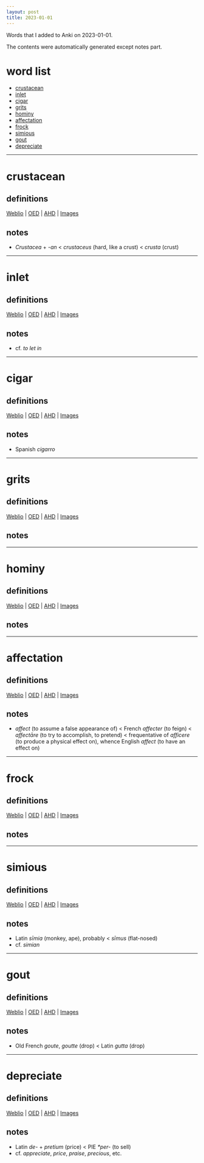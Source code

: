 ```yaml
---
layout: post
title: 2023-01-01
---
```


Words that I added to Anki on 2023-01-01.

The contents were automatically generated except notes part.
# word list
- [crustacean](#crustacean)
- [inlet](#inlet)
- [cigar](#cigar)
- [grits](#grits)
- [hominy](#hominy)
- [affectation](#affectation)
- [frock](#frock)
- [simious](#simious)
- [gout](#gout)
- [depreciate](#depreciate)

---

# crustacean
## definitions
[Weblio](https://ejje.weblio.jp/content_find?query=crustacean&searchType=exact)
|
[OED](https://www.oed.com/search?q=crustacean)
|
[AHD](https://www.ahdictionary.com/word/search.html?q=crustacean)
|
[Images](https://www.google.com/search?tbm=isch&q=crustacean)

## notes
- *Crustacea* + *-an* &lt; *crustaceus* (hard, like a crust) &lt; *crusta* (crust)

---

# inlet
## definitions
[Weblio](https://ejje.weblio.jp/content_find?query=inlet&searchType=exact)
|
[OED](https://www.oed.com/search?q=inlet)
|
[AHD](https://www.ahdictionary.com/word/search.html?q=inlet)
|
[Images](https://www.google.com/search?tbm=isch&q=inlet)

## notes
- cf. *to let in*

---

# cigar
## definitions
[Weblio](https://ejje.weblio.jp/content_find?query=cigar&searchType=exact)
|
[OED](https://www.oed.com/search?q=cigar)
|
[AHD](https://www.ahdictionary.com/word/search.html?q=cigar)
|
[Images](https://www.google.com/search?tbm=isch&q=cigar)

## notes
- Spanish *cigarro*

---

# grits
## definitions
[Weblio](https://ejje.weblio.jp/content_find?query=grits&searchType=exact)
|
[OED](https://www.oed.com/search?q=grits)
|
[AHD](https://www.ahdictionary.com/word/search.html?q=grits)
|
[Images](https://www.google.com/search?tbm=isch&q=grits)

## notes

---

# hominy
## definitions
[Weblio](https://ejje.weblio.jp/content_find?query=hominy&searchType=exact)
|
[OED](https://www.oed.com/search?q=hominy)
|
[AHD](https://www.ahdictionary.com/word/search.html?q=hominy)
|
[Images](https://www.google.com/search?tbm=isch&q=hominy)

## notes

---

# affectation
## definitions
[Weblio](https://ejje.weblio.jp/content_find?query=affectation&searchType=exact)
|
[OED](https://www.oed.com/search?q=affectation)
|
[AHD](https://www.ahdictionary.com/word/search.html?q=affectation)
|
[Images](https://www.google.com/search?tbm=isch&q=affectation)

## notes
- *affect* (to assume a false appearance of) &lt; French *affecter* (to feign) &lt; *affectāre* (to try to accomplish, to pretend) &lt; frequentative of *afficere* (to produce a physical effect on), whence English *affect* (to have an effect on)

---

# frock
## definitions
[Weblio](https://ejje.weblio.jp/content_find?query=frock&searchType=exact)
|
[OED](https://www.oed.com/search?q=frock)
|
[AHD](https://www.ahdictionary.com/word/search.html?q=frock)
|
[Images](https://www.google.com/search?tbm=isch&q=frock)

## notes

---

# simious
## definitions
[Weblio](https://ejje.weblio.jp/content_find?query=simious&searchType=exact)
|
[OED](https://www.oed.com/search?q=simious)
|
[AHD](https://www.ahdictionary.com/word/search.html?q=simious)
|
[Images](https://www.google.com/search?tbm=isch&q=simious)

## notes
- Latin *sīmia* (monkey, ape), probably &lt; *sīmus* (flat-nosed)
- cf. *simian*

---

# gout
## definitions
[Weblio](https://ejje.weblio.jp/content_find?query=gout&searchType=exact)
|
[OED](https://www.oed.com/search?q=gout)
|
[AHD](https://www.ahdictionary.com/word/search.html?q=gout)
|
[Images](https://www.google.com/search?tbm=isch&q=gout)

## notes
- Old French *goute*, *goutte* (drop) &lt; Latin *gutta* (drop)

---

# depreciate
## definitions
[Weblio](https://ejje.weblio.jp/content_find?query=depreciate&searchType=exact)
|
[OED](https://www.oed.com/search?q=depreciate)
|
[AHD](https://www.ahdictionary.com/word/search.html?q=depreciate)
|
[Images](https://www.google.com/search?tbm=isch&q=depreciate)

## notes
- Latin *de-* + *pretium* (price) &lt; PIE *\*per-* (to sell)
- cf. *appreciate*, *price*, *praise*, *precious*, etc.

